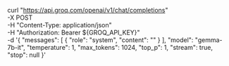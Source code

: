 curl "https://api.groq.com/openai/v1/chat/completions" \
  -X POST \
  -H "Content-Type: application/json" \
  -H "Authorization: Bearer ${GROQ_API_KEY}" \
  -d '{
         "messages": [
           {
             "role": "system",
             "content": ""
           }
         ],
         "model": "gemma-7b-it",
         "temperature": 1,
         "max_tokens": 1024,
         "top_p": 1,
         "stream": true,
         "stop": null
       }'
  